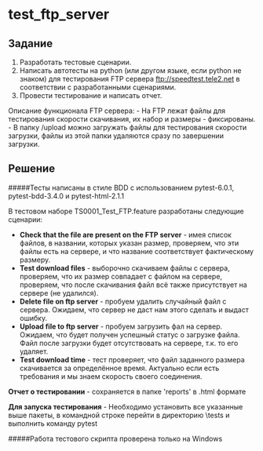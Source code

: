 # test_ftp_server

## Задание
1.	Разработать тестовые сценарии.
2.	Написать автотесты на python (или другом языке, если python не знаком) 
для тестирования FTP сервера ftp://speedtest.tele2.net в соответствии с разработанными сценариями.
3.	Провести тестирование и написать отчет.

Описание функционала FTP сервера: - На FTP лежат файлы для тестирования скорости скачивания, 
их набор и размеры - фиксированы. - В папку /upload можно загружать файлы для тестирования скорости загрузки, 
файлы из этой папки удаляются сразу по завершении загрузки.


## Решение

#####Тесты написаны в стиле BDD с использованием pytest-6.0.1, pytest-bdd-3.4.0 и pytest-html-2.1.1

В тестовом наборе TS0001_Test_FTP.feature разработаны следующие сценарии:
* **Check that the file are present on the FTP server** - имея список файлов, 
в названии, которых указан размер, проверяем, что эти файлы есть на сервере, 
и что название соответствует фактическому размеру.
* **Test download files** - выборочно скачиваем файлы с сервера, проверяем, 
что их размер совпадает с файлом на сервере, проверяем, что после
скачивания файл всё также присутствует на сервере (не удалился).
* **Delete file on ftp server** - пробуем удалить случайный файл с сервера. 
Ожидаем, что сервер не даст нам этого сделать и выдаст ошибку.
* **Upload file to ftp server** - пробуем загрузить фал на сервер.
Ожидаем, что будет получен успешный статус о загрузке файла.
Файл после загрузки будет отсутствовать на сервере, т.к. то его удаляет.
* **Test download time** - тест проверяет, что файл заданного размера скачивается
за определённое время. Актуально если есть требования и мы знаем скорость
своего соединения.


**Отчет о тестировании** - сохраняется в папке 'reports' в .html формате

**Для запуска тестирования** - Необходимо установить все указанные выше пакеты,
в командной строке перейти в директорию \tests и выполнить команду pytest


#####Работа тестового скрипта проверена только на Windows


